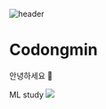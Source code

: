 ![header](https://capsule-render.vercel.app/api?type=waving&color=gradient&height=200&section=header&text=codongmin&fontSize=80)

# Codongmin

안녕하세요 👋

ML study 
<img src="https://img.shields.io/badge/Python-3766AB?style=flat-square&logo=Python&logoColor=white"/></a>



